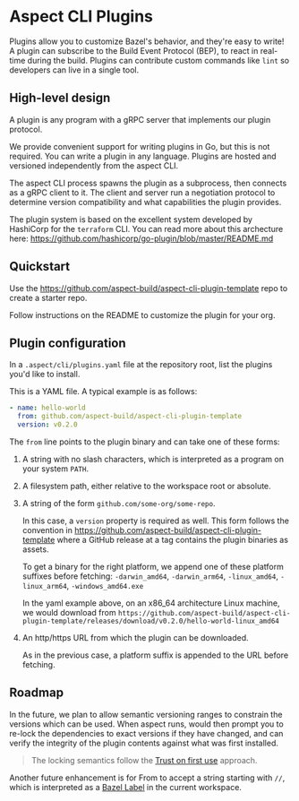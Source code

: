 # Aspect CLI Plugins

Plugins allow you to customize Bazel's behavior, and they're easy to write!
A plugin can subscribe to the Build Event Protocol (BEP), to react in real-time during the build.
Plugins can contribute custom commands like `lint` so developers can live in a single tool.

## High-level design

A plugin is any program with a gRPC server that implements our plugin protocol.

We provide convenient support for writing plugins in Go, but this is not required.
You can write a plugin in any language.
Plugins are hosted and versioned independently from the aspect CLI.

The aspect CLI process spawns the plugin as a subprocess, then connects as a
gRPC client to it. The client and server run a negotiation protocol to determine
version compatibility and what capabilities the plugin provides.

The plugin system is based on the excellent system developed by HashiCorp for the `terraform` CLI.
You can read more about this archecture here:
<https://github.com/hashicorp/go-plugin/blob/master/README.md>

## Quickstart

Use the https://github.com/aspect-build/aspect-cli-plugin-template repo to create a starter repo.

Follow instructions on the README to customize the plugin for your org.

## Plugin configuration

In a `.aspect/cli/plugins.yaml` file at the repository root, list the plugins you'd like to install.

This is a YAML file. A typical example is as follows:

```yaml
- name: hello-world
  from: github.com/aspect-build/aspect-cli-plugin-template
  version: v0.2.0
```

The `from` line points to the plugin binary and can take one of these forms:

1. A string with no slash characters, which is interpreted as a program on your system `PATH`.
2. A filesystem path, either relative to the workspace root or absolute.
3. A string of the form `github.com/some-org/some-repo`.

    In this case, a `version` property is required as well.
    This form follows the convention in https://github.com/aspect-build/aspect-cli-plugin-template
    where a GitHub release at a tag contains the plugin binaries as assets.

    To get a binary for the right platform, we append one of these platform suffixes before fetching:
    `-darwin_amd64`, `-darwin_arm64`, `-linux_amd64`, `-linux_arm64`, `-windows_amd64.exe`

    In the yaml example above, on an x86_64 architecture Linux machine, we would download from
    `https://github.com/aspect-build/aspect-cli-plugin-template/releases/download/v0.2.0/hello-world-linux_amd64`

4. An http/https URL from which the plugin can be downloaded.

    As in the previous case, a platform suffix is appended to the URL before fetching.

## Roadmap

In the future, we plan to allow semantic versioning ranges to constrain the versions which can be used.
When aspect runs, would then prompt you to re-lock the dependencies to exact versions if they
have changed, and can verify the integrity of the plugin contents against what was first installed.

> The locking semantics follow the [Trust on first use] approach.

Another future enhancement is for From to accept a string starting with `//`, which is interpreted as a [Bazel Label] in the current workspace.

[trust on first use]: https://en.wikipedia.org/wiki/Trust_on_first_use
[bazel label]: https://bazel.build/concepts/labels
